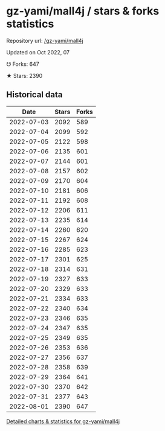 # gz-yami/mall4j / stars & forks statistics

Repository url: [/gz-yami/mall4j](https://github.com/gz-yami/mall4j)

Updated on Oct 2022, 07

☋ Forks: 647

★ Stars: 2390

## Historical data
| Date | Stars | Forks |
|------|-------|-------|
| 2022-07-03 | 2092 | 589 | 
| 2022-07-04 | 2099 | 592 | 
| 2022-07-05 | 2122 | 598 | 
| 2022-07-06 | 2135 | 601 | 
| 2022-07-07 | 2144 | 601 | 
| 2022-07-08 | 2157 | 602 | 
| 2022-07-09 | 2170 | 604 | 
| 2022-07-10 | 2181 | 606 | 
| 2022-07-11 | 2192 | 608 | 
| 2022-07-12 | 2206 | 611 | 
| 2022-07-13 | 2235 | 614 | 
| 2022-07-14 | 2260 | 620 | 
| 2022-07-15 | 2267 | 624 | 
| 2022-07-16 | 2285 | 623 | 
| 2022-07-17 | 2301 | 625 | 
| 2022-07-18 | 2314 | 631 | 
| 2022-07-19 | 2327 | 633 | 
| 2022-07-20 | 2329 | 633 | 
| 2022-07-21 | 2334 | 633 | 
| 2022-07-22 | 2340 | 634 | 
| 2022-07-23 | 2346 | 635 | 
| 2022-07-24 | 2347 | 635 | 
| 2022-07-25 | 2349 | 635 | 
| 2022-07-26 | 2353 | 636 | 
| 2022-07-27 | 2356 | 637 | 
| 2022-07-28 | 2358 | 639 | 
| 2022-07-29 | 2364 | 641 | 
| 2022-07-30 | 2370 | 642 | 
| 2022-07-31 | 2377 | 643 | 
| 2022-08-01 | 2390 | 647 | 


[Detailed charts & statistics for gz-yami/mall4j](https://reviewgithub.com/rep/gz-yami/mall4j)
